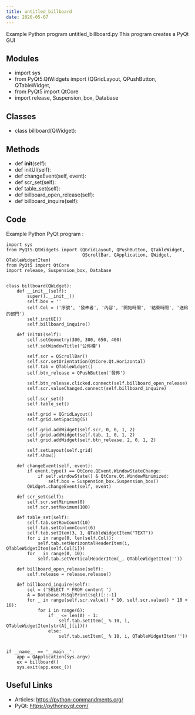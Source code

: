 ```yaml
---
title: untitled_billboard
date: 2020-05-07
---
```

Example Python program untitled_billboard.py
This program creates a PyQt GUI

## Modules

* import sys
* from PyQt5.QtWidgets import (QGridLayout, QPushButton, QTableWidget,
* from PyQt5 import QtCore
* import release, Suspension_box, Database

## Classes

* class billboard(QWidget):

## Methods

* def __init__(self):
* def initUI(self):
* def changeEvent(self, event):
* def scr_set(self):
* def table_set(self):
* def billboard_open_release(self):
* def billboard_inquire(self):

## Code

Example Python PyQt program :

    import sys
    from PyQt5.QtWidgets import (QGridLayout, QPushButton, QTableWidget,
                                 QScrollBar, QApplication, QWidget, QTableWidgetItem)
    from PyQt5 import QtCore
    import release, Suspension_box, Database
    
    
    class billboard(QWidget):
        def __init__(self):
            super().__init__()
            self.box = ''
            self.Col = ('序號', '發佈者', '內容', '開始時間', '結束時間', '送給的部門')
            self.initUI()
            self.billboard_inquire()
    
        def initUI(self):
            self.setGeometry(300, 300, 650, 400)
            self.setWindowTitle('公佈欄')
    
            self.scr = QScrollBar()
            self.scr.setOrientation(QtCore.Qt.Horizontal)
            self.tab = QTableWidget()
            self.btn_release = QPushButton('發佈')
    
            self.btn_release.clicked.connect(self.billboard_open_release)
            self.scr.valueChanged.connect(self.billboard_inquire)
    
            self.scr_set()
            self.table_set()
    
            self.grid = QGridLayout()
            self.grid.setSpacing(5)
    
            self.grid.addWidget(self.scr, 0, 0, 1, 2)
            self.grid.addWidget(self.tab, 1, 0, 1, 2)
            self.grid.addWidget(self.btn_release, 2, 0, 1, 2)
    
            self.setLayout(self.grid)
            self.show()
    
        def changeEvent(self, event):
            if event.type() == QtCore.QEvent.WindowStateChange:
                if self.windowState() & QtCore.Qt.WindowMinimized:
                    self.box = Suspension_box.Suspension_box()
            QWidget.changeEvent(self, event)
    
        def scr_set(self):
            self.scr.setMinimum(0)
            self.scr.setMaximum(100)
    
        def table_set(self):
            self.tab.setRowCount(10)
            self.tab.setColumnCount(6)
            self.tab.setItem(3, 1, QTableWidgetItem("TEXT"))
            for i in range(0, len(self.Col)):
                self.tab.setHorizontalHeaderItem(i, QTableWidgetItem(self.Col[i]))
            for _ in range(0, 10):
                self.tab.setVerticalHeaderItem(_, QTableWidgetItem(''))
    
        def billboard_open_release(self):
            self.release = release.release()
    
        def billboard_inquire(self):
            sql = ('SELECT * FROM content ')
            A = Database.MsSqlPrint(sql)[::-1]
            for _ in range(self.scr.value() * 10, self.scr.value() * 10 + 10):
                for i in range(6):
                    if _ <= len(A) - 1:
                        self.tab.setItem(_ % 10, i, QTableWidgetItem(str(A[_][i])))
                    else:
                        self.tab.setItem(_ % 10, i, QTableWidgetItem(''))
    
    
    if __name__ == '__main__':
        app = QApplication(sys.argv)
        ex = billboard()
        sys.exit(app.exec_())
    

## Useful Links

- Articles: https://python-commandments.org/
- PyQt: https://pythonpyqt.com/
